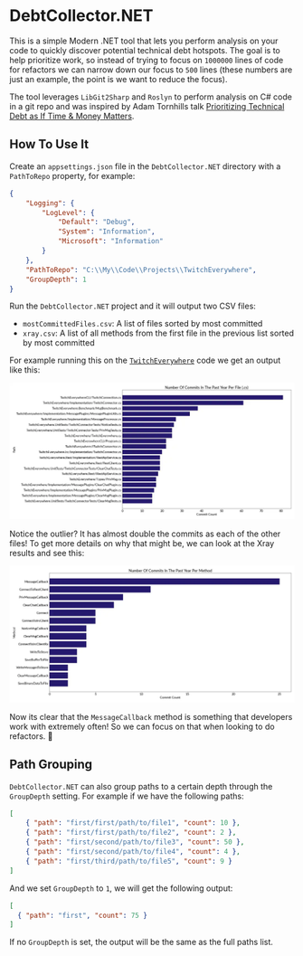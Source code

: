 ﻿# DebtCollector.NET

This is a simple Modern .NET tool that lets you perform analysis on your code to quickly discover potential technical debt hotspots.
The goal is to help prioritize work, so instead of trying to focus on `1000000` lines of code for refactors we can narrow down our focus to `500` lines (these numbers are just an example, the point is we want to reduce the focus).

The tool leverages `LibGit2Sharp` and `Roslyn` to perform analysis on C# code in a git repo and was inspired by Adam Tornhills talk [Prioritizing Technical Debt as If Time & Money Matters](https://www.youtube.com/watch?v=w9YhmMPLQ4U).

## How To Use It
Create an `appsettings.json` file in the `DebtCollector.NET` directory with a `PathToRepo` property, for example:
```json
{
    "Logging": {
        "LogLevel": {
            "Default": "Debug",
            "System": "Information",
            "Microsoft": "Information"
        }
    },
    "PathToRepo": "C:\\My\\Code\\Projects\\TwitchEverywhere",
    "GroupDepth": 1
}
```


Run the `DebtCollector.NET` project and it will output two CSV files:
* `mostCommittedFiles.csv`: A list of files sorted by most committed
* `xray.csv`: A list of all methods from the first file in the previous list sorted by most committed

For example running this on the [`TwitchEverywhere`](https://github.com/pureooze/TwitchEverywhere) code we get an output like this:

![TwitchEverywhere-commit-count-per-file-cs.webp](DebtCollector.NET/assets/TwitchEverywhere-commit-count-per-file-cs.webp)

Notice the outlier? It has almost double the commits as each of the other files!
To get more details on why that might be, we can look at the Xray results and see this:

![TwitchEverywhere-commit-count-per-file-cs.webp](DebtCollector.NET/assets/TwitchEverywhere-commit-count-per-method.webp)

Now its clear that the `MessageCallback` method is something that developers work with extremely often!
So we can focus on that when looking to do refactors. 🎉

## Path Grouping
`DebtCollector.NET` can also group paths to a certain depth through the `GroupDepth` setting.
For example if we have the following paths:
```json
[
    { "path": "first/first/path/to/file1", "count": 10 },
    { "path": "first/first/path/to/file2", "count": 2 },
    { "path": "first/second/path/to/file3", "count": 50 },
    { "path": "first/second/path/to/file4", "count": 4 },
    { "path": "first/third/path/to/file5", "count": 9 }
]
```

And we set `GroupDepth` to `1`, we will get the following output:
```json
[
  { "path": "first", "count": 75 }
]
```

If no `GroupDepth` is set, the output will be the same as the full paths list.